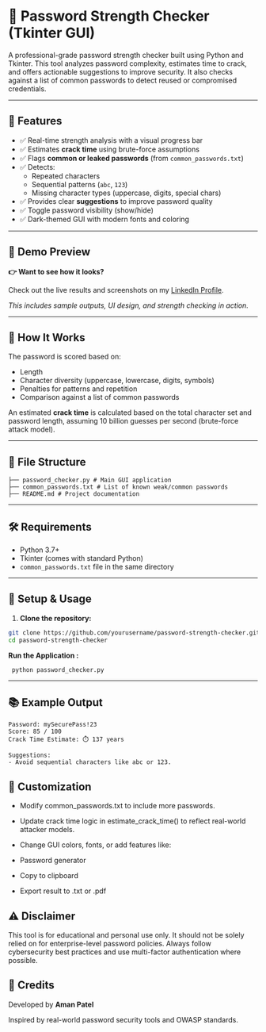 # 🔐 Password Strength Checker (Tkinter GUI)

A professional-grade password strength checker built using Python and Tkinter. This tool analyzes password complexity, estimates time to crack, and offers actionable suggestions to improve security. It also checks against a list of common passwords to detect reused or compromised credentials.

---

## 🚀 Features

- ✅ Real-time strength analysis with a visual progress bar  
- ✅ Estimates **crack time** using brute-force assumptions  
- ✅ Flags **common or leaked passwords** (from `common_passwords.txt`)  
- ✅ Detects:
  - Repeated characters
  - Sequential patterns (`abc`, `123`)
  - Missing character types (uppercase, digits, special chars)
- ✅ Provides clear **suggestions** to improve password quality  
- ✅ Toggle password visibility (show/hide)  
- ✅ Dark-themed GUI with modern fonts and coloring

---

## 📸 Demo Preview

**👉 Want to see how it looks?**

Check out the live results and screenshots on my [LinkedIn Profile](https://www.linkedin.com/in/your-profile-or-post-link).

*This includes sample outputs, UI design, and strength checking in action.*

---

## 🧠 How It Works

The password is scored based on:
- Length
- Character diversity (uppercase, lowercase, digits, symbols)
- Penalties for patterns and repetition
- Comparison against a list of common passwords

An estimated **crack time** is calculated based on the total character set and password length, assuming 10 billion guesses per second (brute-force attack model).

---

## 📁 File Structure
```
├── password_checker.py # Main GUI application
├── common_passwords.txt # List of known weak/common passwords
├── README.md # Project documentation
```

---

## 🛠️ Requirements

- Python 3.7+
- Tkinter (comes with standard Python)
- `common_passwords.txt` file in the same directory

---

## 🔧 Setup & Usage

1. **Clone the repository:**

```bash
git clone https://github.com/yourusername/password-strength-checker.git
cd password-strength-checker
```

 **Run the Application :**
```
 python password_checker.py
```
--- 

## 📚 Example Output
```
Password: mySecurePass!23
Score: 85 / 100
Crack Time Estimate: ⏱️ 137 years

Suggestions:
- Avoid sequential characters like abc or 123.
```

## 🧩 Customization
* Modify common_passwords.txt to include more passwords.

* Update crack time logic in estimate_crack_time() to reflect real-world attacker models.

* Change GUI colors, fonts, or add features like:

* Password generator

* Copy to clipboard

* Export result to .txt or .pdf

## ⚠️ Disclaimer

This tool is for educational and personal use only.
It should not be solely relied on for enterprise-level password policies. Always follow cybersecurity best practices and use multi-factor authentication where possible.

## 🙌 Credits

Developed by **Aman Patel**

Inspired by real-world password security tools and OWASP standards.
